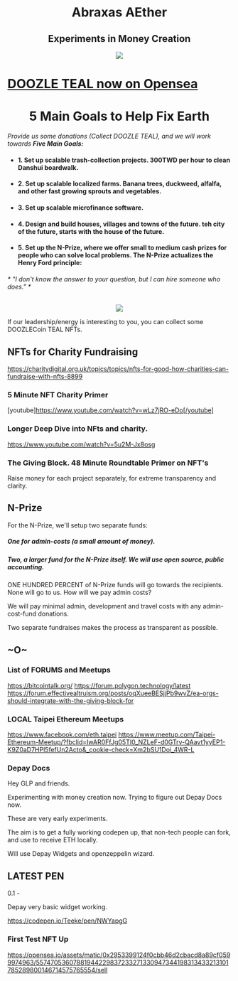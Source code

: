 <h1 align="center"> Abraxas AEther </h1>

<h2 align="center"> Experiments in Money Creation</h2>

<p align="center">
  <img src="https://i.imgur.com/207ipTc.jpeg">
  </p>


# [DOOZLE TEAL now on Opensea](https://opensea.io/assets/matic/0x2953399124f0cbb46d2cbacd8a89cf0599974963/55747053607881944229837233271330947344198313433213101785289800147814087393780)


<h1 align="center"; font-size="99px";> 5 Main Goals to Help Fix Earth</h1>

*Provide us some donations (Collect DOOZLE TEAL), and we will work towards **Five Main Goals:***

- #### 1. Set up scalable trash-collection projects. 300TWD per hour to clean Danshui boardwalk.
- #### 2. Set up scalable localized farms. Banana trees, duckweed, alfalfa, and other fast growing sprouts and vegetables. 
- #### 3. Set up scalable microfinance software. 
- #### 4. Design and build houses, villages and towns of the future. teh city of the future, starts with the house of the future. 
- #### 5. Set up the N-Prize, where we offer small to medium cash prizes for people who can solve local problems. The N-Prize actualizes the Henry Ford principle:

###### * "I don't know the answer to your question, but I can hire someone who does." *

<p align="center">
<img src="https://i.imgur.com/ERPZHBC.png">
</p>

If our leadership/energy is interesting to you, you can collect some DOOZLECoin TEAL NFTs.

## NFTs for Charity Fundraising 

https://charitydigital.org.uk/topics/topics/nfts-for-good-how-charities-can-fundraise-with-nfts-8899

### 5 Minute NFT Charity Primer

[youtube]https://www.youtube.com/watch?v=wLz7jRO-eDo[/youtube]

### Longer Deep Dive into NFts and charity.

https://www.youtube.com/watch?v=5u2M-Jx8osg

### The Giving Block. 48 Minute Roundtable Primer on NFT's

Raise money for each project separately, for extreme transparency and clarity. 

## N-Prize 

For the N-Prize, we'll setup two separate funds: 

##### One for admin-costs (a small amount of money).

##### Two, a larger fund for the N-Prize itself. We will use open source, public accounting.      

ONE HUNDRED PERCENT of N-Prize funds will go towards the recipients. None will go to us. How will we pay admin costs?

We will pay minimal admin, development and travel costs with any admin-cost-fund donations. 

Two separate fundraises makes the process as transparent as possible. 

## ~O~

### List of FORUMS and Meetups

https://bitcointalk.org/
https://forum.polygon.technology/latest
https://forum.effectivealtruism.org/posts/oqXueeBESjjPb9wvZ/ea-orgs-should-integrate-with-the-giving-block-for
### LOCAL Taipei Ethereum Meetups 

https://www.facebook.com/eth.taipei
https://www.meetup.com/Taipei-Ethereum-Meetup/?fbclid=IwAR0FfJg05TI0_NZLeF-d0GTrv-QAavt1yyEP1-K9Z0aD7HPl5fefUn2Acto&_cookie-check=Xm2bSU1Doi_4WR-L

### Depay Docs

Hey GLP and friends.

Experimenting with money creation now. Trying to figure out Depay Docs now. 

These are very early experiments. 

The aim is to get a fully working codepen up, that non-tech people can fork, and use to receive ETH locally. 

Will use Depay Widgets and openzeppelin wizard. 


## LATEST PEN

0.1 - 

Depay very basic widget working. 

https://codepen.io/Teeke/pen/NWYapgG




### First Test NFT Up

https://opensea.io/assets/matic/0x2953399124f0cbb46d2cbacd8a89cf0599974963/55747053607881944229837233271330947344198313433213101785289800146714575765554/sell
</div>
